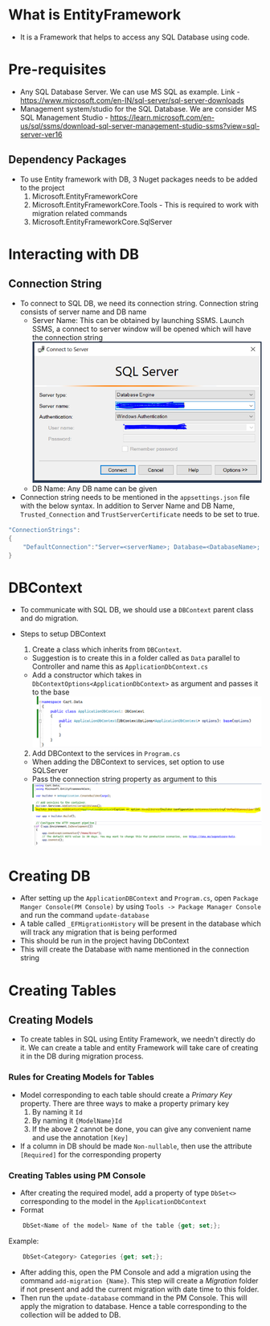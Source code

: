 # What is EntityFramework

- It is a Framework that helps to access any SQL Database using code.

# Pre-requisites

- Any SQL Database Server. We can use MS SQL as example. Link - https://www.microsoft.com/en-IN/sql-server/sql-server-downloads
- Management system/studio for the SQL Database. We are consider MS SQL Management Studio - https://learn.microsoft.com/en-us/sql/ssms/download-sql-server-management-studio-ssms?view=sql-server-ver16

## Dependency Packages

- To use Entity framework with DB, 3 Nuget packages needs to be added to the project
  1. Microsoft.EntityFrameworkCore
  2. Microsoft.EntityFrameworkCore.Tools - This is required to work with migration related commands
  3. Microsoft.EntityFrameworkCore.SqlServer

# Interacting with DB

## Connection String

- To connect to SQL DB, we need its connection string. Connection string consists of server name and DB name
  - Server Name: This can be obtained by launching SSMS. Launch SSMS, a connect to server window will be opened which will have the connection string ![SSMSConnectToServer](./Images/SSMSServerConnection.PNG)
  - DB Name: Any DB name can be given
- Connection string needs to be mentioned in the `appsettings.json` file with the below syntax. In addition to Server Name and DB Name, `Trusted_Connection` and `TrustServerCertificate` needs to be set to true.

```csharp
"ConnectionStrings":
{
    "DefaultConnection":"Server=<serverName>; Database=<DatabaseName>; Trusted_Connection=True; TrustServerCertificate=True"
}
```

# DBContext

- To communicate with SQL DB, we should use a `DBContext` parent class and do migration.
- Steps to setup DBContext

  1. Create a class which inherits from `DBContext`.

  - Suggestion is to create this in a folder called as `Data` parallel to Controller and name this as `ApplicationDbContext.cs`
  - Add a constructor which takes in `DbContextOptions<ApplicationDbContext>` as argument and passes it to the base
    ![ApplicationDBContext](./Images/ApplicationDbContext.PNG)

  2. Add DBContext to the services in `Program.cs` <br/>

  - When adding the DBContext to services, set option to use SQLServer <br/>
  - Pass the connection string property as argument to this
    ![ProgramCSWithAppDBContext](./Images/ProgramCSWithDbContext.PNG)

# Creating DB

- After setting up the `ApplicationDBContext` and `Program.cs`, open `Package Manger Console(PM Console)` by using `Tools -> Package Manager Console` and run the command `update-database`
- A table called `_EFMigrationHistory` will be present in the database which will track any migration that is being performed
- This should be run in the project having DbContext
- This will create the Database with name mentioned in the connection string

# Creating Tables

## Creating Models

- To create tables in SQL using Entity Framework, we needn't directly do it. We can create a table and entity Framework will take care of creating it in the DB during migration process.

### Rules for Creating Models for Tables

- Model corresponding to each table should create a _Primary Key_ property. There are three ways to make a property primary key
  1. By naming it `Id`
  2. By naming it `{ModelName}Id`
  3. If the above 2 cannot be done, you can give any convenient name and use the annotation `[Key]`
- If a column in DB should be made `Non-nullable`, then use the attribute `[Required]` for the corresponding property

### Creating Tables using PM Console

- After creating the required model, add a property of type `DbSet<>` corresponding to the model in the `ApplicationDbContext`
- Format

```csharp
    DbSet<Name of the model> Name of the table {get; set;};
```

Example:

```csharp
    DbSet<Category> Categories {get; set;};
```

- After adding this, open the PM Console and add a migration using the command `add-migration {Name}`. This step will create a _Migration_ folder if not present and add the current migration with date time to this folder.
- Then run the `update-database` command in the PM Console. This will apply the migration to database. Hence a table corresponding to the collection will be added to DB.
